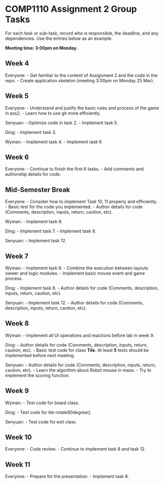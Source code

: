 # COMP1110 Assignment 2 Group Tasks

For each task or sub-task, record who is responsible, the deadline, and any dependencies.
Use the entries below as an example.

**Meeting time: 3:00pm on Monday.**

## Week 4

Everyone:
    - Get familiar to the content of Assignment 2 and the code in the repo.
    - Create application skeleton (meeting 3:00pm on Monday 25 Mar).

## Week 5

Everyone:
    - Understand and justify the basic rules and process of the game in ass2.
    - Learn how to use git more efficiently.

Senyuan:
    - Optimize code in task 2.
    - Implement task 5.

Ding:
    - Implement task 3.

Wyman:
    - Implement task 4.
    - Implement task 6

## Week 6

Everyone:
    - Continue to finish the first 6 tasks.
    - Add comments and authorship details for code.
    
## Mid-Semester Break

Everyone:
    - Consider how to implement Task 10, 11 properly and efficiently.
    - Basic test for the code you implemented.
    - Author details for code (Comments, description, inputs, return, caution, etc).

Wyman:
    - Implement task 9.

Ding:
    - Implement task 7.
    - Implement task 8.

Senyuan:
    - Implement task 12.

## Week 7

Wyman:
    - Implement task 9.
    - Combine the execution between layouts viewer and logic modules.
    - Implement basic mouse event and game process.

Ding:
    - Implement task 8.
    - Author details for code (Comments, description, inputs, return, caution, etc).

Senyuan:
    - Implement task 12.
    - Author details for code (Comments, description, inputs, return, caution, etc).
    
## Week 8

Wyman:
    - Implement all UI operations and reactions before lab in week 9.

Ding:
    - Author details for code (Comments, description, inputs, return, caution, etc).
    - Basic test code for class **Tile**. At least **5** tests should be implemented before next meeting. 
    

Senyuan:
    - Author details for code (Comments, description, inputs, return, caution, etc).
    - Learn the algorithm about Robot mouse in maze.
    - Try to implement the scoring function.
    
## Week 9

Wyman:
    - Test code for board class.

Ding:
    - Test code for tile rotate90degree(). 
    
Senyuan:
    - Test code for exit class.
    
## Week 10

Everyone:
    - Code review.
    - Continue to implement task 8 and task 12.

## Week 11

Everyone:
    - Prepare for the presentation.
    - Implement task 8.
